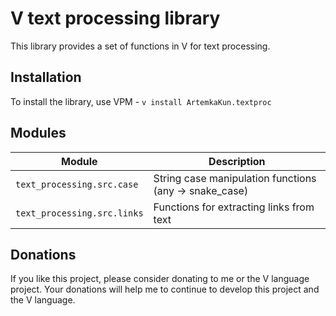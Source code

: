 # V text processing library

This library provides a set of functions in V for text processing.

## Installation

To install the library, use VPM - `v install ArtemkaKun.textproc`

## Modules

| Module                      | Description                                           |
|-----------------------------|-------------------------------------------------------|
| `text_processing.src.case`  | String case manipulation functions (any → snake_case) |
| `text_processing.src.links` | Functions for extracting links from text              |

## Donations

If you like this project, please consider donating to me or the V language project.
Your donations will help me to continue to develop this project and the V language.
